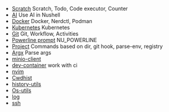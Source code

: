 - [Scratch](https://github.com/fj0r/scratch.nu) Scratch, Todo, Code executor, Counter
- [AI](https://github.com/fj0r/ai.nu) Use AI in Nushell
- [Docker](https://github.com/fj0r/docker.nu) Docker, Nerdctl, Podman
- [Kubernetes](https://github.com/fj0r/kubernetes.nu) Kubernetes
- [Git](https://github.com/fj0r/git.nu) Git, Workflow, Activities
- [Powerline prompt](https://github.com/fj0r/powerline.nu) NU_POWERLINE
- [Project](https://github.com/fj0r/project.nu) Commands based on dir, git hook, parse-env, registry
- [Argx](https://github.com/fj0r/argx.nu) Parse args
- [minio-client](https://github.com/fj0r/minio-client.nu)
- [dev-container](https://github.com/fj0r/devcontainer.nu) work with ci
- [nvim](scripts/nvim)
- [Cwdhist](https://github.com/fj0r/cwdhist.nu)
- [history-utils](https://github.com/fj0r/history-utils.nu)
- [Os-utils](scripts/os)
- [log](scripts/lg)
- [ssh](https://github.com/fj0r/ssh.nu)
